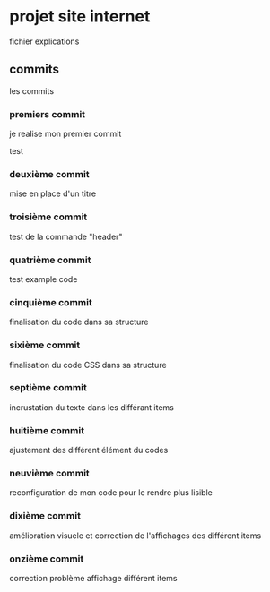 # projet site internet

fichier explications

## commits

les commits

### premiers commit

je realise mon premier commit

test

### deuxième commit

mise en place d'un titre 

### troisième commit 

test de la commande "header"

### quatrième commit 

test example code

### cinquième commit 

finalisation du code dans sa structure 

### sixième commit 

finalisation du code CSS dans sa structure 

### septième commit 

incrustation du texte dans les différant items

### huitième commit 

ajustement des différent élément du codes 

### neuvième commit 

reconfiguration de mon code pour le rendre plus lisible 

### dixième commit 

amélioration visuele et correction de l'affichages des différent items

### onzième commit 

correction problème affichage différent items 